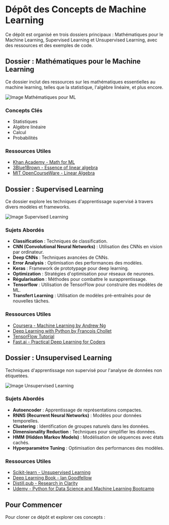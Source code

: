 # Dépôt des Concepts de Machine Learning

Ce dépôt est organisé en trois dossiers principaux : Mathématiques pour le Machine Learning, Supervised Learning et Unsupervised Learning, avec des ressources et des exemples de code.

## Dossier : Mathématiques pour le Machine Learning

Ce dossier inclut des ressources sur les mathématiques essentielles au machine learning, telles que la statistique, l'algèbre linéaire, et plus encore.

![Image Mathématiques pour ML](/images/math-ml.jpg)

### Concepts Clés
- Statistiques
- Algèbre linéaire
- Calcul
- Probabilités

### Ressources Utiles
- [Khan Academy - Math for ML](https://www.khanacademy.org/math)
- [3Blue1Brown - Essence of linear algebra](https://www.youtube.com/playlist?list=PLZHQObOWTQDPD3MizzM2xVFitgF8hE_ab)
- [MIT OpenCourseWare - Linear Algebra](https://ocw.mit.edu/courses/mathematics/18-06-linear-algebra-spring-2010/)

## Dossier : Supervised Learning

Ce dossier explore les techniques d'apprentissage supervisé à travers divers modèles et frameworks.

![Image Supervised Learning](/images/supervised-learning.jpg)

### Sujets Abordés
- **Classification** : Techniques de classification.
- **CNN (Convolutional Neural Networks)** : Utilisation des CNNs en vision par ordinateur.
- **Deep CNNs** : Techniques avancées de CNNs.
- **Error Analysis** : Optimisation des performances des modèles.
- **Keras** : Framework de prototypage pour deep learning.
- **Optimization** : Stratégies d'optimisation pour réseaux de neurones.
- **Régularisation** : Méthodes pour combattre le surapprentissage.
- **Tensorflow** : Utilisation de TensorFlow pour construire des modèles de ML.
- **Transfert Learning** : Utilisation de modèles pré-entraînés pour de nouvelles tâches.

### Ressources Utiles
- [Coursera - Machine Learning by Andrew Ng](https://www.coursera.org/learn/machine-learning)
- [Deep Learning with Python by François Chollet](https://www.manning.com/books/deep-learning-with-python)
- [TensorFlow Tutorial](https://www.tensorflow.org/tutorials)
- [Fast.ai - Practical Deep Learning for Coders](https://www.fast.ai/)

## Dossier : Unsupervised Learning

Techniques d'apprentissage non supervisé pour l'analyse de données non étiquetées.

![Image Unsupervised Learning](/images/unsupervised-learning.jpg)

### Sujets Abordés
- **Autoencoder** : Apprentissage de représentations compactes.
- **RNNS (Recurrent Neural Networks)** : Modèles pour données temporelles.
- **Clustering** : Identification de groupes naturels dans les données.
- **Dimensionality Reduction** : Techniques pour simplifier les données.
- **HMM (Hidden Markov Models)** : Modélisation de séquences avec états cachés.
- **Hyperparamètre Tuning** : Optimisation des performances des modèles.

### Ressources Utiles
- [Scikit-learn - Unsupervised Learning](https://scikit-learn.org/stable/unsupervised_learning.html)
- [Deep Learning Book - Ian Goodfellow](https://www.deeplearningbook.org/)
- [Distill.pub - Research in Clarity](https://distill.pub/)
- [Udemy - Python for Data Science and Machine Learning Bootcamp](https://www.udemy.com/course/python-for-data-science-and-machine-learning-bootcamp/)

## Pour Commencer

Pour cloner ce dépôt et explorer ces concepts :